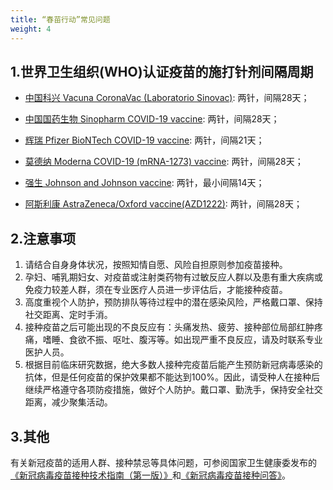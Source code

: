 ```yaml
---
title: “春苗行动”常见问题
weight: 4
---
```


## 1.世界卫生组织(WHO)认证疫苗的施打针剂间隔周期

* [中国科兴 Vacuna CoronaVac (Laboratorio Sinovac)](https://www.who.int/news-room/feature-stories/detail/the-sinovac-covid-19-vaccine-what-you-need-to-know): 两针，间隔28天；

* [中国国药生物 Sinopharm COVID-19 vaccine](https://www.who.int/news-room/feature-stories/detail/the-sinopharm-covid-19-vaccine-what-you-need-to-know): 两针，间隔28天；

* [辉瑞 Pfizer BioNTech COVID-19 vaccine](https://www.who.int/news-room/feature-stories/detail/who-can-take-the-pfizer-biontech-covid-19--vaccine): 两针，间隔21天；

* [莫德纳 Moderna COVID-19 (mRNA-1273) vaccine](https://www.who.int/news-room/feature-stories/detail/the-moderna-covid-19-mrna-1273-vaccine-what-you-need-to-know): 两针，间隔28天；

* [强生 Johnson and Johnson vaccine](https://www.who.int/news-room/feature-stories/detail/the-j-j-covid-19-vaccine-what-you-need-to-know): 两针，最小间隔14天；

* [阿斯利康 AstraZeneca/Oxford vaccine(AZD1222)](https://www.who.int/news-room/feature-stories/detail/the-oxford-astrazeneca-covid-19-vaccine-what-you-need-to-know): 两针，间隔28天；

## 2.注意事项

  1. 请结合自身身体状况，按照知情自愿、风险自担原则参加疫苗接种。
  2. 孕妇、哺乳期妇女、对疫苗或注射类药物有过敏反应人群以及患有重大疾病或免疫力较差人群，须在专业医疗人员进一步评估后，才能接种疫苗。
  3. 高度重视个人防护，预防排队等待过程中的潜在感染风险，严格戴口罩、保持社交距离、定时手消。
  4. 接种疫苗之后可能出现的不良反应有：头痛发热、疲劳、接种部位局部红肿疼痛，嗜睡、食欲不振、呕吐、腹泻等。如出现严重不良反应，请及时联系专业医护人员。
  5. 根据目前临床研究数据，绝大多数人接种完疫苗后能产生预防新冠病毒感染的抗体，但是任何疫苗的保护效果都不能达到100%。因此，请受种人在接种后继续严格遵守各项防疫措施，做好个人防护。戴口罩、勤洗手，保持安全社交距离，减少聚集活动。

## 3.其他

有关新冠疫苗的适用人群、接种禁忌等具体问题，可参阅国家卫生健康委发布的[《新冠病毒疫苗接种技术指南（第一版）》](http://www.nhc.gov.cn/xcs/yqfkdt/202103/c2febfd04fc5498f916b1be080905771.shtml)和[《新冠病毒疫苗接种问答》](http://www.nhc.gov.cn/wjw/hygq/202104/8e62004e41d648d5a084b3fb7bf098ea.shtml)。
